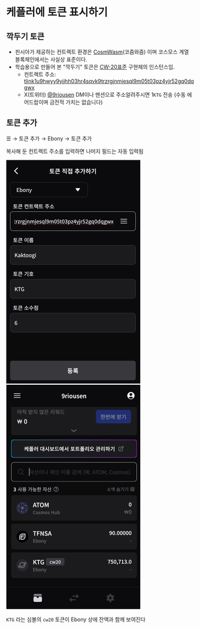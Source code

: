 # 케플러에 토큰 표시하기

## 깍두기 토큰

* 핀시아가 제공하는 컨트랙트 환경은 [CosmWasm](https://cosmwasm.com/)(코즘와즘) 이며 코스모스 계열 블록체인에서는 사실상 표준이다.
* 학습용으로 만들어 본 "깍두기" 토큰은 [CW-20표준](https://github.com/CosmWasm/cw-plus/blob/main/packages/cw20/README.md) 구현체의 인스턴스임.
  * 컨트랙트 주소: [tlink1u9hwyy9yjjhh03hr4sqvk9trzrgjnmjesql9m05t03pz4yjr52gq0dqgwx](https://explorer.blockchain.line.me/ebony/wasm/contract/tlink1u9hwyy9yjjhh03hr4sqvk9trzrgjnmjesql9m05t03pz4yjr52gq0dqgwx)
  * X(트위터) [@9riousen](https://twitter.com/9riousen) DM이나 멘션으로 주소알려주시면 1`KTG` 전송 (수동 에어드랍이며 금전적 가치는 없습니다)

## 토큰 추가

☰ → 토큰 추가 → Ebony → 토큰 추가

복사해 둔 컨트랙트 주소를 입력하면 나머지 필드는 자동 입력됨

![](.gitbook/assets/add-cw20.png) ![](.gitbook/assets/cw20-added.png)

&#x20;`KTG` 라는 심볼의 `cw20` 토큰이 Ebony 상에 잔액과 함께 보여진다
